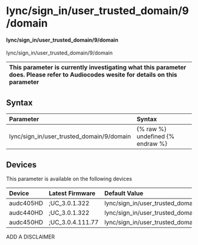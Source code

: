 ﻿---
description: lync/sign_in/user_trusted_domain/9/domain
search: false
---

# lync/sign_in/user_trusted_domain/9/domain

#### lync/sign_in/user_trusted_domain/9/domain

lync/sign_in/user_trusted_domain/9/domain


| This parameter is currently investigating what this parameter does. Please refer to Audiocodes wesite for details on this parameter | 
| :--- |

## Syntax
| Parameter | Syntax |
| :--- | :--- |
|lync/sign_in/user_trusted_domain/9/domain | {% raw %} undefined {% endraw %}|

## Devices
This parameter is available on the following devices

| Device | Latest Firmware | Default Value |
|:---|:---|:---|
| audc405HD | ;UC_3.0.1.322 | lync/sign_in/user_trusted_domain/9/domain= 
| audc440HD | ;UC_3.0.1.322 | lync/sign_in/user_trusted_domain/9/domain= 
| audc450HD | ;UC_3.0.4.111.77 | lync/sign_in/user_trusted_domain/9/domain= 

ADD A DISCLAIMER
